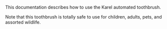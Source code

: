 This documentation describes how to use the Karel automated toothbrush.

Note that this toothbrush is totally safe to use for children, adults, pets, and assorted wildlife.
